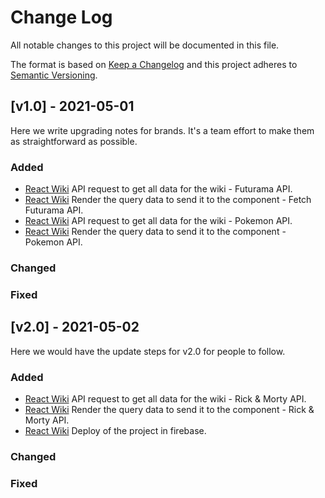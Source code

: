 
# Change Log
All notable changes to this project will be documented in this file.
 
The format is based on [Keep a Changelog](http://keepachangelog.com/)
and this project adheres to [Semantic Versioning](http://semver.org/).
 
## [v1.0] - 2021-05-01
 
Here we write upgrading notes for brands. It's a team effort to make them as
straightforward as possible.
 
### Added
- [React Wiki](https://github.com/SebastianBC09/React-Wiki-Project/issues/8)
  API request to get all data for the wiki - Futurama API.
- [React Wiki](https://github.com/SebastianBC09/React-Wiki-Project/issues/9)
  Render the query data to send it to the component - Fetch Futurama API.
- [React Wiki](https://github.com/SebastianBC09/React-Wiki-Project/issues/10)
  API request to get all data for the wiki - Pokemon API.
- [React Wiki](https://github.com/SebastianBC09/React-Wiki-Project/issues/11)
  Render the query data to send it to the component - Pokemon API.
 
### Changed
 
### Fixed
 
## [v2.0] - 2021-05-02
  
Here we would have the update steps for v2.0 for people to follow.
 
### Added
- [React Wiki](https://github.com/SebastianBC09/React-Wiki-Project/issues/4)
  API request to get all data for the wiki - Rick & Morty API.
- [React Wiki](https://github.com/SebastianBC09/React-Wiki-Project/issues/5)
  Render the query data to send it to the component - Rick & Morty API.
- [React Wiki](https://github.com/SebastianBC09/React-Wiki-Project/issues/7)
  Deploy of the project in firebase.
 
### Changed

### Fixed
